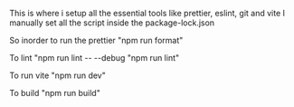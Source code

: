 This is where i setup all the essential tools like prettier, eslint, git and vite
I manually set all the script inside the package-lock.json

So inorder to run the prettier
"npm run format"

To lint
"npm run lint -- --debug
"npm run lint"

To run vite
"npm run dev"

To build 
"npm run build"
